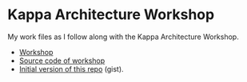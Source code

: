 # Kappa Architecture Workshop

My work files as I follow along with the Kappa Architecture Workshop.

  * [Workshop](https://kappa-db.github.io/workshop/build/01.html)
  * [Source code of workshop](https://github.com/kappa-db/workshop)
  * [Initial version of this repo](https://gist.github.com/mafintosh/a642bf514cb6aa583fa8b1a6b1782f19) (gist).